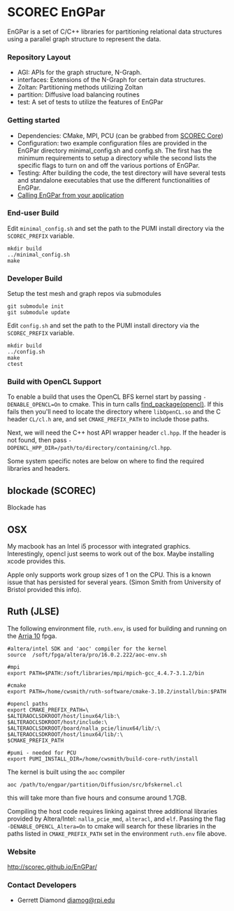 # SCOREC EnGPar

EnGPar is a set of C/C++ libraries for partitioning relational data structures using a parallel graph structure to represent the data.

### Repository Layout

* AGI: APIs for the graph structure, N-Graph.
* interfaces: Extensions of the N-Graph for certain data structures.
* Zoltan: Partitioning methods utilizing Zoltan
* partition: Diffusive load balancing routines
* test: A set of tests to utilize the features of EnGPar

### Getting started

* Dependencies: CMake, MPI, PCU (can be grabbed from [SCOREC Core](https://github.com/SCOREC/core))
* Configuration: two example configuration files are provided in the EnGPar directory minimal_config.sh and config.sh. The first has the minimum requirements to setup a directory while the second lists the specific flags to turn on and off the various portions of EnGPar.
* Testing: After building the code, the test directory will have several tests and standalone executables that use the
different functionalities of EnGPar.
* [Calling EnGPar from your application](https://github.com/SCOREC/EnGPar/wiki/Getting-Started-with-EnGPar)

### End-user Build

Edit `minimal_config.sh` and set the path to the PUMI install directory via the
`SCOREC_PREFIX` variable.

```
mkdir build
../minimal_config.sh
make
```

### Developer Build

Setup the test mesh and graph repos via submodules
```
git submodule init
git submodule update
```

Edit `config.sh` and set the path to the PUMI install directory via the
`SCOREC_PREFIX` variable.

```
mkdir build
../config.sh
make
ctest
```

### Build with OpenCL Support

To enable a build that uses the OpenCL BFS kernel start by passing `-DENABLE_OPENCL=On` to cmake.  This in turn calls [find_package(opencl)](https://cmake.org/cmake/help/v3.10/module/FindOpenCL.html).  If this fails then you'll need to locate the directory where `libOpenCL.so` and the C header `CL/cl.h` are, and set `CMAKE_PREFIX_PATH` to include those paths.

Next, we will need the C++ host API wrapper header `cl.hpp`.  If the header is not found, then pass 
`-DOPENCL_HPP_DIR=/path/to/directory/containing/cl.hpp`.

Some system specific notes are below on where to find the required libraries and headers.

## blockade (SCOREC)

Blockade has 

## OSX 

My macbook has an Intel i5 processor with integrated graphics.  Interestingly, opencl just seems to work out of the box.  Maybe installing xcode provides this.

Apple only supports work group sizes of 1 on the CPU.  This is a known issue that has persisted for several years. (Simon Smith from University of Bristol provided this info).

## Ruth (JLSE)

The following environment file, `ruth.env`, is used for building and running on the [Arria 10](https://www.altera.com/products/fpga/arria-series/arria-10/overview.html) fpga.

```
#altera/intel SDK and 'aoc' compiler for the kernel
source  /soft/fpga/altera/pro/16.0.2.222/aoc-env.sh

#mpi
export PATH=$PATH:/soft/libraries/mpi/mpich-gcc_4.4.7-3.1.2/bin

#cmake
export PATH=/home/cwsmith/ruth-software/cmake-3.10.2/install/bin:$PATH

#opencl paths
export CMAKE_PREFIX_PATH=\
$ALTERAOCLSDKROOT/host/linux64/lib:\
$ALTERAOCLSDKROOT/host/include:\
$ALTERAOCLSDKROOT/board/nalla_pcie/linux64/lib/:\
$ALTERAOCLSDKROOT/host/linux64/lib/:\
$CMAKE_PREFIX_PATH

#pumi - needed for PCU
export PUMI_INSTALL_DIR=/home/cwsmith/build-core-ruth/install
```

The kernel is built using the `aoc` compiler
```
aoc /path/to/engpar/partition/Diffusion/src/bfskernel.cl
```
this will take more than five hours and consume around 1.7GB.

Compiling the host code requires linking against three additional libraries provided by Altera/Intel: `nalla_pcie_mmd`, `alteracl`, and `elf`.  Passing the flag `-DENABLE_OPENCL_Altera=On` to cmake will search for these libraries in the paths listed in `CMAKE_PREFIX_PATH` set in the environment `ruth.env` file above.

### Website

http://scorec.github.io/EnGPar/

### Contact Developers
* Gerrett Diamond <diamog@rpi.edu>
